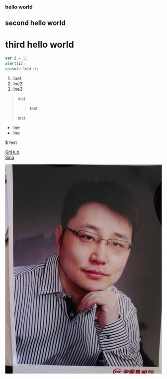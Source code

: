 ### hello world
## second hello world
# third hello world

```js
var i = 1;
alert(i);
console.log(i);
```

1. line1
2. line2
1. line3


> test  
>> test  
>
> test

 * line
 * line

 $ test  

[GitHub](http://github.com)  
[Sina](http://www.sina.com)  

![my image](IMG_3583.JPG)  

